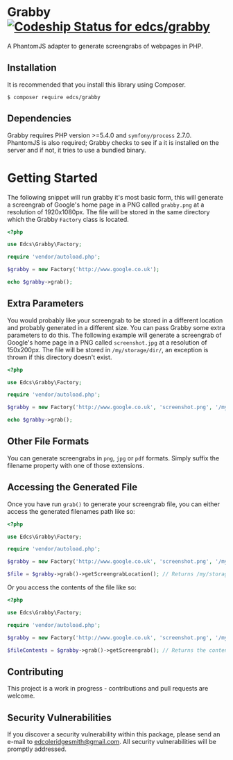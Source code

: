 # Grabby [ ![Codeship Status for edcs/grabby](https://codeship.com/projects/da4c26b0-b5f2-0133-6bbf-724fe1788ad4/status?branch=master)](https://codeship.com/projects/134212)

A PhantomJS adapter to generate screengrabs of webpages in PHP.

## Installation

It is recommended that you install this library using Composer.

    $ composer require edcs/grabby

## Dependencies

Grabby requires PHP version >=5.4.0 and `symfony/process` 2.7.0. PhantomJS is also required; Grabby checks to see if a
it is installed on the server and if not, it tries to use a bundled binary.

# Getting Started

The following snippet will run grabby it's most basic form, this will generate a screengrab of Google's home page in a PNG
called `grabby.png` at a resolution of 1920x1080px. The file will be stored in the same directory which the Grabby `Factory`
class is located.

```php
<?php

use Edcs\Grabby\Factory;

require 'vendor/autoload.php';

$grabby = new Factory('http://www.google.co.uk');

echo $grabby->grab();
```    

## Extra Parameters

You would probably like your screengrab to be stored in a different location and probably generated in a different size. You
can pass Grabby some extra parameters to do this. The following example will generate a screengrab of Google's home page in a PNG
called `screenshot.jpg` at a resolution of 150x200px. The file will be stored in `/my/storage/dir/`, an exception is thrown if 
this directory doesn't exist.

```php
<?php

use Edcs\Grabby\Factory;

require 'vendor/autoload.php';

$grabby = new Factory('http://www.google.co.uk', 'screenshot.png', '/my/storage/dir/', 150, 200);

echo $grabby->grab();
```    

## Other File Formats

You can generate screengrabs in `png`, `jpg` or `pdf` formats. Simply suffix the filename property with one of those extensions.

## Accessing the Generated File

Once you have run `grab()` to generate your screengrab file, you can either access the generated filenames path like so:

```php
<?php

use Edcs\Grabby\Factory;

require 'vendor/autoload.php';

$grabby = new Factory('http://www.google.co.uk', 'screenshot.png', '/my/storage/dir/', 150, 200);

$file = $grabby->grab()->getScreengrabLocation(); // Returns /my/storage/dir/screenshot.png
```    

Or you access the contents of the file like so:

```php
<?php

use Edcs\Grabby\Factory;

require 'vendor/autoload.php';

$grabby = new Factory('http://www.google.co.uk', 'screenshot.png', '/my/storage/dir/', 150, 200);

$fileContents = $grabby->grab()->getScreengrab(); // Returns the contents of /my/storage/dir/screenshot.png
```    

## Contributing

This project is a work in progress - contributions and pull requests are welcome.

## Security Vulnerabilities

If you discover a security vulnerability within this package, please send an e-mail to edcoleridgesmith@gmail.com. All security 
vulnerabilities will be promptly addressed.
